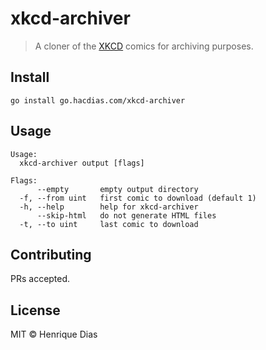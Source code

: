 # xkcd-archiver

> A cloner of the [XKCD](https://xkcd.com/) comics for archiving purposes.

## Install

```
go install go.hacdias.com/xkcd-archiver
```

## Usage

```
Usage:
  xkcd-archiver output [flags]

Flags:
      --empty       empty output directory
  -f, --from uint   first comic to download (default 1)
  -h, --help        help for xkcd-archiver
      --skip-html   do not generate HTML files
  -t, --to uint     last comic to download
```

## Contributing

PRs accepted.

## License

MIT © Henrique Dias
